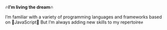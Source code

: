 :fire:**I’m living the dream**:fire:

I’m familiar with a variety of programming languages and frameworks based on
🧡JavaScript🧡
But I’m always adding new skills to my repertoire✊
